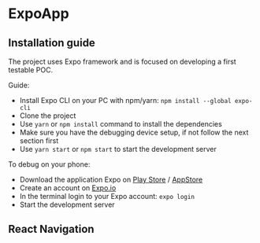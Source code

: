 # ExpoApp

## Installation guide

The project uses Expo framework and is focused on developing a first testable POC.

Guide:

- Install Expo CLI on your PC with npm/yarn: `npm install --global expo-cli`
- Clone the project
- Use `yarn` or `npm install` command to install the dependencies
- Make sure you have the debugging device setup, if not follow the next section first
- Use `yarn start` or `npm start` to start the development server

To debug on your phone:

- Download the application Expo on [Play Store](https://play.google.com/store/apps/details?id=host.exp.exponent) / [AppStore](https://search.itunes.apple.com/WebObjects/MZContentLink.woa/wa/link?path=apps%2fexponent)
- Create an account on [Expo.io](https://expo.io/)
- In the terminal login to your Expo account: `expo login`
- Start the development server

## React Navigation
